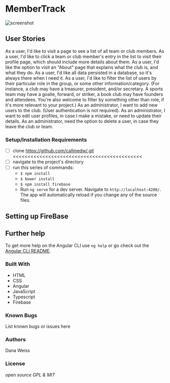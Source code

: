 # MemberTrack
![screenshot](resources/img/screenshot.png)

## User Stories
As a user, I'd like to visit a page to see a list of all team or club members.
As a user, I'd like to click a team or club member's entry in the list to visit their profile page, which should include more details about them.
As a user, I'd like the option to visit an "About" page that explains what the club is, and what they do.
As a user, I'd like all data persisted in a database, so it's always there when I need it.
As a user, I'd like to filter the list of users by their particular role in the group, or some other information/category. (For instance, a club may have a treasurer, president, and/or secretary. A sports team may have a goalie, forward, or striker, a book club may have founders and attendees. You're also welcome to filter by something other than role, if it's more relevant to your project.)
As an administrator, I want to add new users to the club. (User authentication is not required).
As an administrator, I want to edit user profiles, in case I make a mistake, or need to update their details.
As an administrator, need the option to delete a user, in case they leave the club or team.

### Setup/Installation Requirements
- [ ] clone https://github.com/callmedw/.git <<<<<<<<<<<<<<<<<<<<<<<<<<<<<<<<<<<<<<<<<<<<
- [ ] navigate to the project's directory
- [ ] run this series of commands:
  * `$ npm install`
  * `$ bower install`
  * `$ npm install firebase`
  * Run `ng serve` for a dev server. Navigate to `http://localhost:4200/`. The app will automatically reload if you change any of the source files.

## Setting up FireBase

## Further help

To get more help on the Angular CLI use `ng help` or go check out the [Angular CLI README](https://github.com/angular/angular-cli/blob/master/README.md).

### Built With
* HTML
* CSS
* Angular
* JavaScript
* Typescript
* Firebase

### Known Bugs
List known bugs or issues here

### Authors
Dana Weiss

### License
*open source GPL & MIT*
